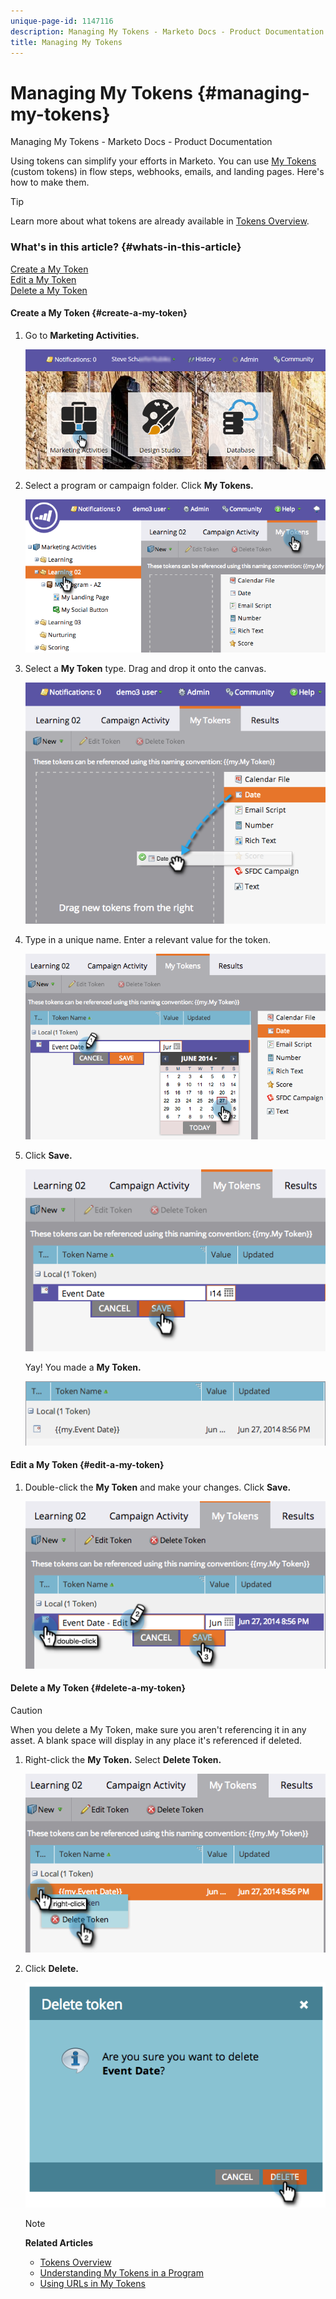 ```yaml
---
unique-page-id: 1147116
description: Managing My Tokens - Marketo Docs - Product Documentation
title: Managing My Tokens
---
```


# Managing My Tokens {#managing-my-tokens}

Managing My Tokens - Marketo Docs - Product Documentation

Using tokens can simplify your efforts in Marketo. You can use [My Tokens](understanding-my-tokens-in-a-program.md) (custom tokens) in flow steps, webhooks, emails, and landing pages. Here's how to make them.

>[!TIP]
>
>Learn more about what tokens are already available in [Tokens Overview](../../../../product-docs/demand-generation/landing-pages/personalizing-landing-pages/tokens-overview.md).&nbsp;

### What's in this article? {#whats-in-this-article}

[Create a My Token](#create-a-my-token)  
[Edit a My Token](#edit-a-my-token)  
[Delete a My Token](#delete-a-my-token)

#### Create a My Token {#create-a-my-token}

1. Go to **Marketing Activities.** 

   ![](assets/login-marketing-activities.png)

1. Select a program or campaign folder. Click **My Tokens.** 

   ![](assets/image2014-9-18-12-3a4-3a27.png)

1. Select a **My Token** type. Drag and drop it onto the canvas. 

   ![](assets/image2014-9-18-12-3a4-3a39.png)

1. Type in a unique name. Enter a relevant value for the token. 

   ![](assets/image2014-9-18-12-3a4-3a53.png)

1. Click **Save.** 

   ![](assets/image2014-9-18-12-3a5-3a5.png)

   Yay! You made a **My Token.** 

   ![](assets/image2014-9-18-12-3a5-3a15.png)

#### Edit a My Token {#edit-a-my-token}

1. Double-click the **My Token** and make your changes. Click **Save.** 

   ![](assets/image2014-9-18-12-3a5-3a45.png)

#### Delete a My Token {#delete-a-my-token}

>[!CAUTION]
>
>When you delete a My Token, make sure you aren't referencing it in any asset. A blank space will display in any place it's referenced if deleted.&nbsp;

1. Right-click the **My Token.** Select **Delete Token.** 

   ![](assets/image2014-9-18-12-3a7-3a24.png)

1. Click **Delete.** 

   ![](assets/image2014-9-18-12-3a7-3a31.png)

   >[!NOTE]
   >
   >**Related Articles**
   >
   >    
   >    
   >    * [Tokens Overview](../../../../product-docs/demand-generation/landing-pages/personalizing-landing-pages/tokens-overview.md)
   >    * [Understanding My Tokens in a Program](understanding-my-tokens-in-a-program.md)
   >    * [Using URLs in My Tokens](../../../../product-docs/email-marketing/general/using-tokens/using-urls-in-my-tokens.md)
   >    
   >

